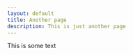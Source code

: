 ```yaml
---
layout: default
title: Another page
description: This is just another page
---
```


This is some text
